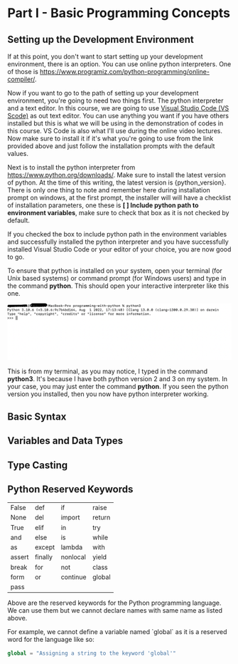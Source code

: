 # Part I - Basic Programming Concepts



## Setting up the Development Environment

If at this point, you don't want to start setting up your development environment, there is an option. You can use 
online python interpreters. One of those is 
<a href="https://www.programiz.com/python-programming/online-compiler/">https://www.programiz.com/python-programming/online-compiler/</a>.

Now if you want to go to the path of setting up your development environment, you're going to need two things first. The python interpreter 
and a text editor. In this course, we are going to use <a href="https://code.visualstudio.com/">Visual Studio Code (VS Scode)</a> as out text editor. You can use anything you want if you have others installed but this is what we will be using in the demonstration of codes in this course. 
VS Code is also what I'll use during the online video lectures. Now make sure to install it if it's what you're going to use from the link provided above and just follow the installation prompts with the default values.

Next is to install the python interpreter from <a href="https://www.python.org/downloads/">https://www.python.org/downloads/</a>. Make sure to install the latest version of python. At the time of this writing, the latest version is {python_version}. There is only one thing to note 
and remember here during installation prompt on windows, at the first prompt, the installer will will have a checklist of installation 
parameters, one these is <strong>[  ] Include python path to environment variables</strong>, make sure to check that box as it is not checked 
by default.

If you checked the box to include python path in the environment variables and successfully installed the python interpreter and you have 
successfully installed Visual Studio Code or your editor of your choice, you are now good to go.

To ensure that python is installed on your system, open your terminal (for Unix based systems) or command prompt (for Windows users) and type 
in the command <strong>python</strong>. This should open your interactive interpreter like this one.

![python interpreter](../images/python-interpreter.png)


This is from my terminal, as you may notice, I typed in the command <strong>python3</strong>. It's because I have both python version 2 and 3
on my system. In your case, you may just enter the command <strong>python</strong>. If you seen the python version you installed, then you 
now have python interpreter working.

## Basic Syntax

## Variables and Data Types

## Type Casting

## Python Reserved Keywords

<table class="table table-striped table-bordered" style="width: 100%;">
    <tbody>
        <tr>
            <td>False</td>
            <td>def</td>
            <td>if</td>
            <td>raise</td>
        </tr>
        <tr>
            <td>None</td>
            <td>del</td>
            <td>import</td>
            <td>return</td>
        </tr>
        <tr>
            <td>True</td>
            <td>elif</td>
            <td>in</td>
            <td>try</td>
        </tr>
        <tr>
            <td>and</td>
            <td>else</td>
            <td>is</td>
            <td>while</td>
        </tr>
        <tr>
            <td>as</td>
            <td>except</td>
            <td>lambda</td>
            <td>with</td>
        </tr>
        <tr>
            <td>assert</td>
            <td>finally</td>
            <td>nonlocal</td>
            <td>yield</td>
        </tr>
        <tr>
            <td>break</td>
            <td>for</td>
            <td>not</td>
            <td>class</td>
        </tr>
        <tr>
            <td>form</td>
            <td>or</td>
            <td>continue</td>
            <td>global</td>
        </tr>
        <tr>
            <td>pass</td>
            <td></td>
            <td></td>
            <td></td>
        </tr>
    </tbody>
</table>

<p>
    Above are the reserved keywords for the Python programming language. We can use them but we cannot declare names with same name as 
    listed above.
</p>

<p>
    For example, we cannot define a variable named `global` as it is a reserved word for the language like so:
</p>

```python
global = "Assigning a string to the keyword 'global'"
```